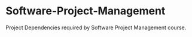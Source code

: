 # Software-Project-Management
Project Dependencies required by Software Project Management course. 
